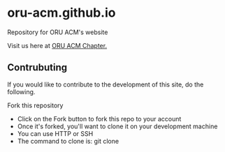 # oru-acm.github.io
Repository for ORU ACM's website

Visit us here at [ORU ACM Chapter.](https://oru-acm.github.io/)

## Contrubuting
If you would like to contribute to the development of this site, do the following.

Fork this repository
* Click on the Fork button to fork this repo to your account
* Once it's forked, you'll want to clone it on your development machine
* You can use HTTP or SSH
* The command to clone is: git clone <url>
